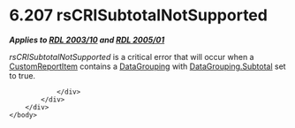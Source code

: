 <html dir="LTR" xmlns:mshelp="http://msdn.microsoft.com/mshelp" xmlns:ddue="http://ddue.schemas.microsoft.com/authoring/2003/5" xmlns:xlink="http://www.w3.org/1999/xlink" xmlns:tool="http://www.microsoft.com/tooltip">
    <head>
        <meta http-equiv="Content-Type" content="text/html; CHARSET=utf-8"></meta>
        <meta name="save" content="history"></meta>
        <title>6.207 rsCRISubtotalNotSupported</title>
        <xml>
            <mshelp:toctitle title="6.207 rsCRISubtotalNotSupported"></mshelp:toctitle>
            <mshelp:rltitle title="[MS-RDL]: rsCRISubtotalNotSupported"></mshelp:rltitle>
            <mshelp:keyword index="A" term="61f2ed8d-de3e-486c-9704-fceeae107e6f"></mshelp:keyword>
            <mshelp:attr name="DCSext.ContentType" value="open specification"></mshelp:attr>
            <mshelp:attr name="AssetID" value="61f2ed8d-de3e-486c-9704-fceeae107e6f"></mshelp:attr>
            <mshelp:attr name="TopicType" value="kbRef"></mshelp:attr>
            <mshelp:attr name="DCSext.Title" value="[MS-RDL]: rsCRISubtotalNotSupported" />
        </xml>
    </head>
    <body>
        <div id="header">
            <h1 class="heading">6.207 rsCRISubtotalNotSupported</h1>
        </div>
        <div id="mainSection">
            <div id="mainBody">
                <div id="allHistory" class="saveHistory"></div>
                <div id="sectionSection0" class="section" name="collapseableSection">
                    

<p><b><i>Applies to </i></b><a href="a7e2ad00-07c8-4f6d-80ab-3ad55df7b233.htm"><b><i>RDL 2003/10</i></b></a><b><i>
and </i></b><a href="3ebe2912-4958-4832-b391-cad1f5e13338.htm"><b><i>RDL 2005/01</i></b></a></p>

<p><i>rsCRISubtotalNotSupported</i> is a critical error that
will occur when a <a href="6bb7b35c-e517-4444-a96b-9f2ccdd1a642.htm">CustomReportItem</a>
contains a <a href="824fc1fa-9258-4ee2-80a0-db64f7200b13.htm">DataGrouping</a>
with <a href="d46b3baf-79ff-4a35-982e-81b216caebd5.htm">DataGrouping.Subtotal</a>
set to true.</p>


                </div>
            </div>
        </div>
    </body>
</html>